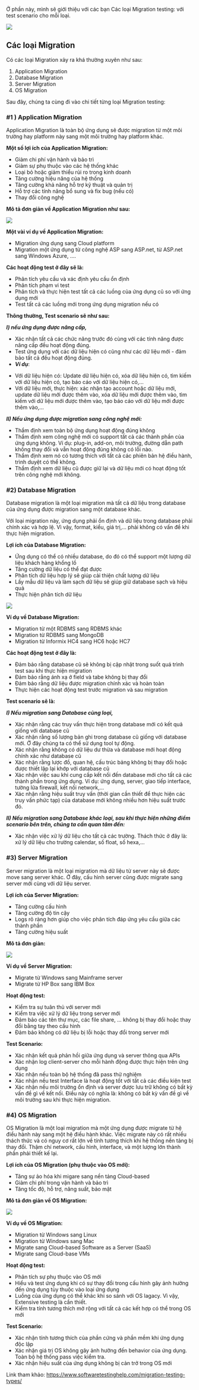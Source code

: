 Ở phần này, mình sẽ giới thiệu với các bạn Các loại Migration testing: với test scenario cho mỗi loại.

![](https://images.viblo.asia/f0bfaa52-79eb-44df-a8ce-3f99b4d06a5f.jpg)

## Các loại Migration

Có các loại Migration xảy ra khá thường xuyên như sau:

1. Application Migration
2. Database Migration
3. Server Migration
4. OS Migration

Sau đây, chúng ta cùng đi vào chi tiết  từng loại Migration testing:

### #1 ) Application Migration

Application Migration là toàn bộ ứng dụng sẽ được migration từ một môi trường hay platform này sang một môi trường hay platform khác.

**Một số lợi ích của Application Migration:**

- Giảm chi phí vận hành và bảo trì
- Giảm sự phụ thuộc vào các hệ thống khác
- Loại bỏ hoặc giảm thiểu rủi ro trong kinh doanh
- Tăng cường hiệu năng của hệ thống
- Tăng cường khả năng hỗ trợ kỹ thuật và quản trị
- Hỗ trợ các tính năng bổ sung và fix bug (nếu có)
- Thay đổi công nghệ

**Mô tả đơn giản về Application Migration như sau:**

![](https://images.viblo.asia/b7fdf8ac-7f1a-43a1-b57c-415857ed2677.jpg)

**Một vài ví dụ về Application Migration:**

- Migration ứng dụng sang Cloud platform
- Migration một ứng dụng từ công nghệ ASP sang ASP.net, từ ASP.net sang Windows Azure, ....

**Các hoạt động test ở đây sẽ là:**

- Phân tích yêu cầu và xác định yêu cầu ổn định
- Phân tích phạm vi test
- Phân tích và thực hiện test tất cả các luồng của ứng dụng cũ so với ứng dụng mới
- Test tất cả các luồng mới trong ứng dụng migration nếu có

**Thông thường, Test scenario sẽ như sau:**

***I) nếu ứng dụng được nâng cấp,***

- Xác nhận tất cả các chức năng trước đó cùng với các tính năng được nâng cấp đều hoạt động đúng.
- Test ứng dụng với các dữ liệu hiện có cũng như các dữ liệu mới - đảm bảo tất cả đều hoạt động đúng.
- ***Ví dụ***: 
+ Với dữ liệu hiện có: Update dữ liệu hiện có, xóa dữ liệu hiện có, tìm kiếm với dữ liệu hiện có, tạo báo cáo với dữ liệu hiện có,... 
+ Với dữ liệu mới, thực hiện: xác nhận tạo account hoặc dữ liệu mới, update dữ liệu mới được thêm vào, xóa dữ liệu mới được thêm vào, tìm kiếm với dữ liệu mới được thêm vào, tạo báo cáo với dữ liệu mới được thêm vào,...

***II) Nếu ứng dụng được migration sang công nghệ mới:***

- Thẩm định xem toàn bộ ứng dụng hoạt động đúng không
- Thẩm định xem công nghệ mới có support tất cả các thành phần của ứng dụng không. Ví dụ: plug-in, add-on, môi trường, đường dẫn path không thay đổi và vẫn hoạt động đúng không có lỗi nào.
- Thẩm định xem nó có tương thích với tất cả các phiên bản hệ điều hành, trình duyệt có thể không.
- Thẩm định xem dữ liệu cũ được giữ lại và dữ liệu mới có hoạt động tốt trên công nghệ mới không.

### #2) Database Migration

Database migration là một loại migration mà tất cả dữ liệu trong database của ứng dụng được migration sang một database khác.

Với loại migration này, ứng dụng phải ổn định và dữ liệu trong database phải chính xác và hợp lệ. Vì vậy, format, kiểu, giá trị,... phải không có vấn đề khi thực hiện migration.

**Lợi ích của Database Migration:**

- Ứng dụng có thể có nhiều database, do đó có thể support một lượng dữ liệu khách hàng khổng lồ
- Tăng cường dữ liệu có thể đạt được
- Phân tích dữ liệu hợp lý sẽ giúp cải thiện chất lượng dữ liệu
- Lấy mẫu dữ liệu và làm sạch dữ liệu sẽ giúp giữ database sạch và hiệu quả
- Thực hiện phân tích dữ liệu

![](https://images.viblo.asia/00ccd3ff-52c4-46b6-9c01-9982a43babe1.jpg)

**Ví dụ về Database Migration:**

- Migration từ một RDBMS sang RDBMS khác
- Migration từ RDBMS sang MongoDB
- Migration từ Informix HC4 sang HC6 hoặc HC7

**Các hoạt động test ở đây là:**

- Đảm bảo rằng database cũ sẽ không bị cập nhật trong suốt quá trình test sau khi thực hiện migration
- Đảm bảo rẳng ánh xạ ở field và tabe không bị thay đổi
- Đảm bảo rằng dữ liệu được migration chính xác và hoàn toàn
- Thực hiện các hoạt động test trước migration và sau migration

**Test scenario sẽ là:**

***I) Nếu migration sang Database cùng loại,***

- Xác nhận rằng các truy vấn thực hiện trong database mới có kết quả giống với database cũ
- Xác nhận rằng số lượng bản ghi trong database cũ giống với database mới. Ở đây chúng ta có thể sử dụng tool tự động.
- Xác nhận rằng không có dữ liệu dư thừa và database mới hoạt động chính xác như database cũ
- Xác nhận rằng lược đồ, quan hệ, cấu trúc bảng không bị thay đổi hoặc được thiết lập lại khớp với database cũ
- Xác nhận việc sau khi cung cấp kết nối đến database mới cho tất cả các thành phần trong ứng dụng. Ví dụ: ứng dụng, server, giao tiếp interface, tường lửa firewall, kết nối network,...
- Xác nhận rằng hiệu suất truy vấn (thời gian cần thiết để thực hiện các truy vấn phức tạp) của database mới không nhiều hơn hiệu suất trước đó.

***II) Nếu migration sang Database khác loại, sau khi thực hiện những điểm scenario bên trên, chúng ta cần quan tâm đến:***

- Xác nhận việc xử lý dữ liệu cho tất cả các trường. Thách thức ở đây là: xử lý dữ liệu cho trường calendar, số float, số hexa,...

### #3) Server Migration

Server migration là một loại migration mà dữ liệu từ server này sẽ được move sang server khác. Ở đây, cấu hình server cũng được migrate sang server mới cùng với dữ liệu server.

**Lợi ích của Server Migration:**

- Tăng cường cấu hình
- Tăng cường độ tin cậy
- Logs rõ ràng hơn giúp cho việc phân tích đáp ứng yêu cầu giữa các thành phần
- Tăng cường hiệu suất

**Mô tả đơn giản:**

![](https://images.viblo.asia/466895e9-51a6-4c16-b42d-c70af15afd6d.jpg)

**Ví dụ về Server Migration:**

- Migrate từ Windows sang Mainframe server
- Migrate từ HP Box sang IBM Box

**Hoạt động test:**

- Kiểm tra sự tuân thủ với server mới
- Kiểm tra việc xử lý dữ liệu trong server mới
- Đảm bảo các tên thư mục, các file share, ... không bị thay đổi hoặc thay đổi bằng tay theo cấu hình
- Đảm bảo không có dữ liệu bị lỗi hoặc thay đổi trong server mới

**Test Scenario:**

- Xác nhận kết quả phản hồi giữa ứng dụng và server thông qua APIs
- Xác nhận log client-server cho mỗi hành động được thực hiện trên ứng dụng
- Xác nhận nếu toàn bộ hệ thống đã pass thử nghiệm
- Xác nhận nếu test Interface là hoạt động tốt với tất cả các điều kiện test
- Xác nhận nếu môi trường ổn định và server được lưu trữ không có bất kỳ vấn đề gì về kết nối. Điều này có nghĩa là: không có bất kỳ vấn đề gì về môi trường sau khi thực hiện migration.

### #4) OS Migration

OS Migration là một loại migration mà một ứng dụng được migrate từ hệ điều hành này sang một hệ điều hành khác. Việc migrate này có rất nhiều thách thức và có nguy cơ rất lớn về tính tương thích khi hệ thống nền tảng bị thay đổi. Thậm chí network, cấu hình, interface, và một lượng lớn thành phần phải thiết kế lại.

**Lợi ích của OS Migration (phụ thuộc vào OS mới):**

- Tăng sự ảo hóa khi migare sang nền tảng Cloud-based
- Giảm chi phí trong vận hành và bảo trì
- Tăng tốc độ, hỗ trợ, năng suất, bảo mật

**Mô tả đơn giản về OS Migration:**

![](https://images.viblo.asia/29f3d0a3-db36-49d7-9889-ff05ddc61eba.jpg)

**Ví dụ về OS Migration:**

- Migration từ Windows sang Linux
- Migration từ Windows sang Mac
- Migrate sang Cloud-based Software as a Server (SaaS)
- Migrate sang Cloud-base VMs

**Hoạt động test:**

- Phân tích sự phụ thuộc vào OS mới
- Hiểu và test ứng dụng khi có sự thay đổi trong cấu hình gây ảnh hưởng đến ứng dụng tùy thuộc vào loại ứng dụng
-  Luồng của ứng dụng có thể khác khi so sánh với OS lagacy. Vì vậy, Extensive testing là cần thiết.
-  Kiểm tra tính tương thích mở rộng với tất cả các kết hợp có thể trong OS mới

**Test Scenario:**

- Xác nhận tính tương thích của phần cứng và phần mềm khi ứng dụng độc lập
- Xác nhận giá trị OS không gây ảnh hưởng đến behavior của ứng dụng. Toàn bộ hệ thống pass việc kiểm tra.
- Xác nhận hiệu suất của ứng dụng không bị cản trở trong OS mới

Link tham khảo: https://www.softwaretestinghelp.com/migration-testing-types/
